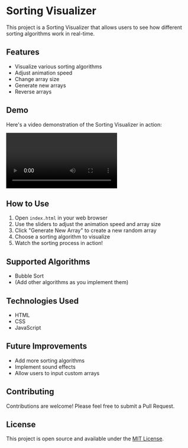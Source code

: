 # Sorting Visualizer

This project is a Sorting Visualizer that allows users to see how different sorting algorithms work in real-time.

## Features

- Visualize various sorting algorithms
- Adjust animation speed
- Change array size
- Generate new arrays
- Reverse arrays

## Demo

Here's a video demonstration of the Sorting Visualizer in action:

![Sorting Visualizer Demo](./sorting_visualizer_demo.mp4)

## How to Use

1. Open `index.html` in your web browser
2. Use the sliders to adjust the animation speed and array size
3. Click "Generate New Array" to create a new random array
4. Choose a sorting algorithm to visualize
5. Watch the sorting process in action!

## Supported Algorithms

- Bubble Sort
- (Add other algorithms as you implement them)

## Technologies Used

- HTML
- CSS
- JavaScript

## Future Improvements

- Add more sorting algorithms
- Implement sound effects
- Allow users to input custom arrays

## Contributing

Contributions are welcome! Please feel free to submit a Pull Request.

## License

This project is open source and available under the [MIT License](LICENSE).
